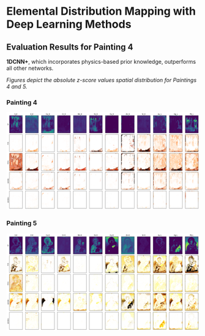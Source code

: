 # Elemental Distribution Mapping with Deep Learning Methods

## Evaluation Results for Painting 4

**1DCNN+**, which incorporates physics-based prior knowledge, outperforms all other networks.

*Figures depict the absolute z-score values spatial distribution for Paintings 4 and 5.*

### Painting 4

![Painting 4](results/Elemental_Mapping/figures/z-score-maps-real-pred-sjohn.png)

### Painting 5

![Painting 5](results/Elemental_Mapping/figures/z-score-maps-real-pred.png)
